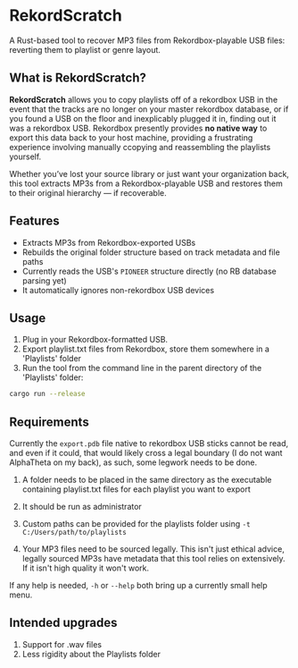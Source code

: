 # RekordScratch

A Rust-based tool to recover MP3 files from Rekordbox-playable USB files: reverting them to playlist or genre layout.

## What is RekordScratch?

**RekordScratch** allows you to copy playlists off of a rekordbox USB in the event that the tracks are no longer on your master rekordbox database, or if you found a USB on the floor and inexplicably plugged it in, finding out it was a rekordbox USB. Rekordbox presently provides **no native way** to export this data back to your host machine, providing a frustrating experience involving manually ccopying and reassembling the playlists yourself.

Whether you’ve lost your source library or just want your organization back, this tool extracts MP3s from a Rekordbox-playable USB and restores them to their original hierarchy — if recoverable.

## Features

- Extracts MP3s from Rekordbox-exported USBs
- Rebuilds the original folder structure based on track metadata and file paths
- Currently reads the USB's `PIONEER` structure directly (no RB database parsing yet)
- It automatically ignores non-rekordbox USB devices

## Usage

1. Plug in your Rekordbox-formatted USB.
2. Export playlist.txt files from Rekordbox, store them somewhere in a 'Playlists' folder
2. Run the tool from the command line in the parent directory of the 'Playlists' folder:

```bash
cargo run --release
```

## Requirements

Currently the `export.pdb` file native to rekordbox USB sticks cannot be read, and even if it could, that would likely cross a legal boundary (I do not want AlphaTheta on my back), as such, some legwork needs to be done.

1. A folder needs to be placed in the same directory as the executable containing playlist.txt files for each playlist you want to export
2. It should be run as administrator
3. Custom paths can be provided for the playlists folder using `-t C:/Users/path/to/playlists`

4. Your MP3 files need to be sourced legally. This isn't just ethical advice, legally sourced MP3s have metadata that this tool relies on extensively. If it isn't high quality it won't work.

If any help is needed, `-h` or `--help` both bring up a currently small help menu.

## Intended upgrades

1. Support for .wav files
2. Less rigidity about the Playlists folder
